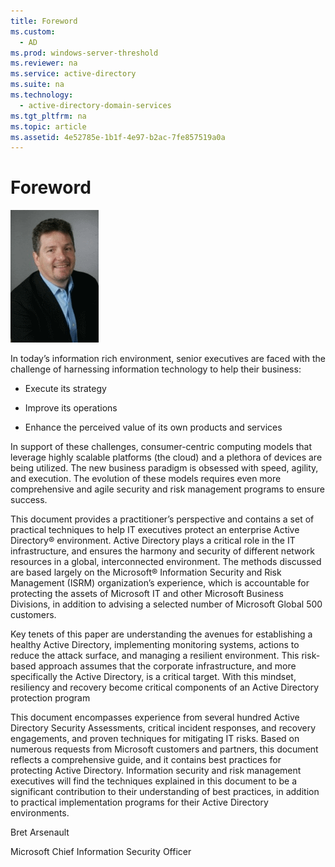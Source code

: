 ```yaml
---
title: Foreword
ms.custom: 
  - AD
ms.prod: windows-server-threshold
ms.reviewer: na
ms.service: active-directory
ms.suite: na
ms.technology: 
  - active-directory-domain-services
ms.tgt_pltfrm: na
ms.topic: article
ms.assetid: 4e52785e-1b1f-4e97-b2ac-7fe857519a0a
---
```

# Foreword
![](media/SAD_1.gif)

In today’s information rich environment, senior executives are faced with the challenge of harnessing information technology to help their business:

-   Execute its strategy

-   Improve its operations

-   Enhance the perceived value of its own products and services

In support of these challenges, consumer\-centric computing models that leverage highly scalable platforms \(the cloud\) and a plethora of devices are being utilized. The new business paradigm is obsessed with speed, agility, and execution. The evolution of these models requires even more comprehensive and agile security and risk management programs to ensure success.

This document provides a practitioner’s perspective and contains a set of practical techniques to help IT executives protect an enterprise Active Directory® environment. Active Directory plays a critical role in the IT infrastructure, and ensures the harmony and security of different network resources in a global, interconnected environment. The methods discussed are based largely on the Microsoft® Information Security and Risk Management \(ISRM\) organization’s experience, which is accountable for protecting the assets of Microsoft IT and other Microsoft Business Divisions, in addition to advising a selected number of Microsoft Global 500 customers.

Key tenets of this paper are understanding the avenues for establishing a healthy Active Directory, implementing monitoring systems, actions to reduce the attack surface, and managing a resilient environment.  This risk\-based approach assumes that the corporate infrastructure, and more specifically the Active Directory, is a critical target.  With this mindset, resiliency and recovery become critical components of an Active Directory protection program

This document encompasses experience from several hundred Active Directory Security Assessments, critical incident responses, and recovery engagements, and proven techniques for mitigating IT risks. Based on numerous requests from Microsoft customers and partners, this document reflects a comprehensive guide, and it contains best practices for protecting Active Directory. Information security and risk management executives will find the techniques explained in this document to be a significant contribution to their understanding of best practices, in addition to practical implementation programs for their Active Directory environments.

Bret Arsenault

Microsoft Chief Information Security Officer


